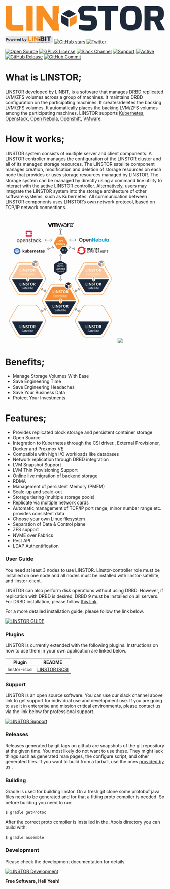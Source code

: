 [![Open Source](https://github.com/yusufyildiz/lstest2/blob/master/img/Linstor-Logo-Colour.png?raw=true)](https://opensource.org/)

[![LINSTOR Powered by LINBIT](https://github.com/yusufyildiz/lstest2/blob/master/img/poweredby_linbit_small.png?raw=true)](https://www.linbit.com/linstor/)   [![GitHub stars](https://img.shields.io/github/stars/linbit/linstor-server?style=social)](https://github.com/LINBIT/linstor-server/) [![Twitter](https://img.shields.io/twitter/url?style=social&url=https%3A%2F%2Ftwitter.com%2Flinbit)]()  

[![Open Source](https://badges.frapsoft.com/os/v1/open-source.svg?v=103)](https://opensource.org/) [![GPLv3 License](https://img.shields.io/badge/License-GPL%20v3-brightgreen.svg)](https://opensource.org/licenses/) [![Slack Channel](https://img.shields.io/badge/Slack-Channel-brightgreen)](https://join.slack.com/t/linbit-community/shared_invite/enQtOTg0MTEzOTA4ODY0LTFkZGY3ZjgzYjEzZmM2OGVmODJlMWI2MjlhMTg3M2UyOGFiOWMxMmI1MWM4Yjc0YzQzYWU0MjAzNGRmM2M5Y2Q) [![Support](https://img.shields.io/badge/$-support-12a0df.svg?style=flat)](https://www.linbit.com/contact-us/) [![Active](http://img.shields.io/badge/Status-Active-green.svg)](https://linbit.com/linstor) [![GitHub Release](https://img.shields.io/github/release/linbit/linstor-server.svg?style=flat)]() [![GitHub Commit](https://img.shields.io/github/commit-activity/y/linbit/linstor-server)]() 

 
 
# What is LINSTOR;

LINSTOR developed by LINBIT, is a software that manages DRBD replicated LVM/ZFS volumes across a group of machines. It maintains DRBD configuration on the participating machines. It creates/deletes the backing LVM/ZFS volumes. It automatically places the backing LVM/ZFS volumes among the participating machines. 
LINSTOR supports [Kubernetes](https://www.linbit.com/kubernetes/), [Openstack](https://www.linbit.com/openstack/), [Open Nebula](https://www.linbit.com/opennebula/), [Openshift](https://www.linbit.com/openshift-persistent-container-storage-support/), [VMware](https://www.linbit.com/linstor-vsan-software-defined-storage-for-vmware%e2%80%8b/). 

# How it works;

LINSTOR system consists of multiple server and client components.
A LINSTOR controller manages the configuration of the LINSTOR cluster and all of its managed storage resources.
The LINSTOR satellite component manages creation, modification and deletion of storage resources on each node that provides or uses storage resources managed by LINSTOR.
The storage system can be managed by directly using a command line utility to interact with the active LINSTOR controller. Alternatively, users may integrate the LINSTOR system into the storage architecture of other software systems, such as Kubernetes.
All communication between LINSTOR components uses LINSTOR’s own network protocol, based on TCP/IP network connections.

 [![](https://github.com/yusufyildiz/lstest2/blob/master/How-It-Works2.png?raw=true)]()  [![](https://mldatnmifxoe.i.optimole.com/Q4Tiw9A-22SC98Y2/w:450/h:402/q:auto/https://www.linbit.com/wp-content/uploads/2020/03/unnamed.png)]()

# Benefits;
  - Manage Storage Volumes With Ease
  - Save Engineering Time 
  - Save Engineering Headaches 
  - Save Your Business Data 
  - Protect Your Investments 


# Features;
  - Provides replicated block storage and persistent container storage
  - Open Source
  - Integration to Kubernetes through the CSI driver., External Provisioner, Docker and Proxmox VE
  - Compatible with high I/O workloads like databases
  - Network replication through DRBD integration
  - LVM Snapshot Support
  - LVM Thin Provisioning Support
  - Online live migration of backend storage
  - RDMA
  - Management of persistent Memory (PMEM)
  - Scale-up and scale-out
  - Storage tiering (multiple storage pools)
  - Replicate via multiple network cards
  - Automatic management of TCP/IP port range, minor number range etc. provides consistent data
  - Choose your own Linux filesystem
  - Separation of Data & Control plane
  - ZFS support
  - NVME over Fabrics
  - Rest API
  - LDAP Authentification


### User Guide
You need at least 3 nodes to use LINSTOR. Linstor-controller role must be installed on one node and all nodes must be installed with linstor-satellite, and linstor-client.

LINSTOR can also perform disk operations without using DRBD. However, if replication with DRBD is desired, DRBD 9 must be installed on all servers. For DRBD installation, please follow [this link](https://www.linbit.com/drbd-user-guide/drbd-guide-9_0-en/).

For a more detailed installation guide, please follow the link below.

[![LINSTOR GUIDE](https://img.shields.io/badge/LINSTOR-GUIDE-orange)](https://www.linbit.com/user-guides/) 


### Plugins

LINSTOR is currently extended with the following plugins. Instructions on how to use them in your own application are linked below.

| Plugin | README |
| ------ | ------ |
| linstor-iscsi | [LINSTOR ISCSI](https://github.com/LINBIT/linstor-iscsi) |


### Support

LINSTOR is an open source software. You can use our slack channel above link to get support for individual use and development use.
If you are going to use it in enterprise and mission critical environments, please contact us via the link below for professional support.

[![LINSTOR Support](https://img.shields.io/badge/LINSTOR-SUPPORT-brightgreen)](https://www.linbit.com/support/) 


### Releases
Releases generated by git tags on github are snapshots of the git repository at the given time. You most likely do not want to use these. They might lack things such as generated man pages, the configure script, and other generated files. If you want to build from a tarball, use the ones [provided by us](https://www.linbit.com/en/drbd-community/drbd-download/) .



### Building
Gradle is used for building linstor. On a fresh git clone some protobuf java files need to be generated and for that a fitting proto compiler is needed. So before building you need to run:
```sh
$ gradle getProtoc
```
After the correct proto compiler is installed in the ./tools directory you can build with:
```sh
$ gradle assemble
```
### Development
Please check the development documentation for details.  

[![LINSTOR Development](https://img.shields.io/badge/LINSTOR-DEVELOPMENT-brightgreen)](https://github.com/LINBIT/linstor-server/blob/master/docs/development.md
) 

**Free Software, Hell Yeah!**
